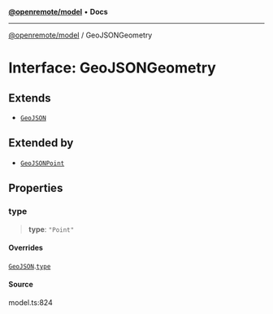 [**@openremote/model**](../README.md) • **Docs**

***

[@openremote/model](../globals.md) / GeoJSONGeometry

# Interface: GeoJSONGeometry

## Extends

- [`GeoJSON`](GeoJSON.md)

## Extended by

- [`GeoJSONPoint`](GeoJSONPoint.md)

## Properties

### type

> **type**: `"Point"`

#### Overrides

[`GeoJSON`](GeoJSON.md).[`type`](GeoJSON.md#type)

#### Source

model.ts:824
